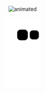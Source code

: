<p align="center">
  <img src="https://gifimage.net/wp-content/uploads/2018/04/katarina-gif-6.gif" alt="animated" />
</p>


<p align="center">
  <img src="https://github.com/RodrigoGameProgrammer/RodrigoGameProgrammer/blob/output/github-contribution-grid-snake.svg">
</p>
